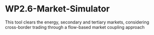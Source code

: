 # WP2.6-Market-Simulator
This tool clears the energy, secondary and tertiary markets, considering cross-border trading through a flow-based market coupling approach
